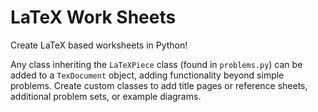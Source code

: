 # LaTeX Work Sheets

Create LaTeX based worksheets in Python! 

Any class inheriting the `LaTeXPiece` class (found in `problems.py`) can be added to a `TexDocument` object, 
adding functionality beyond simple problems. Create custom classes to add title pages or reference sheets,
additional problem sets, or example diagrams.



